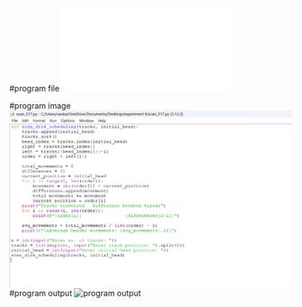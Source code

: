 #program file
![program file](scan_517.py)

#program image
![program image](scan_program.png)
#program output
![program output](sacn_output.png)






